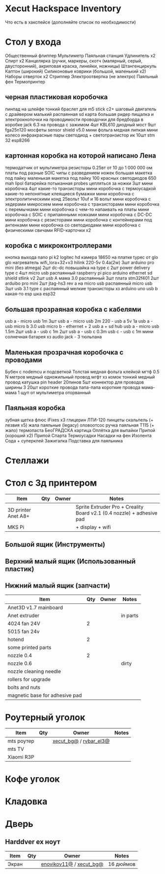 # Xecut Hackspace Inventory

Что есть в хакспейсе (дополняйте список по необходимости)

# Стол у входа

Общественный флиппер
Мультиметр
Паяльная станция
Удлинитель х2
Спирт х2
Канцелярка (ручки, маркеры, скотч (малярный, серый, двусторонний), акриловая краска, линейки, ножницы)
Штангенциркуль
Каптон (широкий)
Силиконовые коврики (большой, маленький х2)
Наборы отверток х2
Стриппер
Электроотвертка (не электро) 
Паяльный фен
Термопринтер


## черная пластиковая коробочка

пинпад на шлейфе тонкий
браслет для m5 stick c2+
шаговый двигатель с драйвером малький
распаянная sd карта большая ридер
пищалка и электрокнопочки на проводимости
проводочки для бредборда в коробке
jack 6.3 на провода с зажимом
4шт KBL610 диодный мост
9шт fga25n120 мосфеты
sensor shield v5.0
мини фольга медная липкая
мини колесо
инфракрасные пары светодиод + светотранзистор ик 10шт
stm 32
esp8266

## картонная коробка на которой написано Лена

термодатчик от мультиметра
резисторы 0.25вт от 10 до 1 000 000 ом
платы под разные SOIC чипы с разведением ножек
большая макетка под пайку
маленькая макетка под пайку
100 красных светодиодов
650 mah lipol батарейка потыканная
probes цепляться за ножки 3шт
мини коробочка 4шт какие-то транзисторы
мини коробочка с термоусадкой
какие-то непонятные клеящиеся бумажки
мини коробочка с электролитическими конд 25вольт 10uf и 16 вольт
мини коробочка с хедерами микросхем
мини коробочка с транзисторами
мини коробочка с перемычками
мини коробочка с чем-то напаивать на платы
мини коробочка с SOIC с припаянными ножками
мини коробочка с DC-DC
мини коробочка с резисторами
мини коробочка с контейнерами под антенками
мини коробочка со светодиодами
мини коробочка с физическими свичами
RFID-карточки х2

## коробка с микроконтроллерами

кнопка выхода
nano pi k2
logitec hd камера
18650 на платке typec от glo
glo нагреватель
wifi_lora+32+v3
hilink 220-5v 0.4a(2w) 3шт
arduino pro mini (без atmega) 2шт
dc-dc повышайка на type c 2шт
power delivery type c 4шт
micro usb распаянный
raspberry pi pico
arduino ethernet sd shield
stlink v2 2шт
usb A мама 3.0 распаянный 3шт
плата stm32f401 2шт
arduibo pro mini 2шт
jtag-hs3 rev a на micro usb
распаянный micro usb 3шт
usb 3.1 type c распаянный
мелкие транзисторы хз
arduino uno usb b
какая-то esp шка
esp32

## большая прозраяная коробка с кабелями

usb a - micro usb 1m 3шт
usb a - micro usb 2m
220 - usb a 5v 1a
usb a - usb micro b 3.0
usb micro b - ethernet + 2 usb a + sd hub
usb a - micro usb 1.5m 2шт
usb a - usb c 1m 2шт
usb a - usb c 0.3m
usb c - usb c 1m
мини солнечная батарея хз
audio jack - 3 тюльпана


## Маленькая прозрачная коробочка с проводами

Бубен с nodemcu и подсветкой
Толстая медная фольга клейкой
мгтф 0.5 N метров
медный одножильный провод
мгфт хз комок
тонкий медный провод катушка
pin header 20пинов 5шт
коннектор для проводов ширины 3 20шт
короткие провода папа-папа
короткие провода мама-мама
1 щуп от мультиметра оторванный

## Паяльная коробка

зубная щетка
флюс iFixes х3
глицерин
ЛТИ-120
пинцеты
скальпель (+ лезвия х5)
жала паяльные (legacy)
оловоотсос
ручка паяльная T115 (+ жало)
термопаста
БеоГРАДСКА картица 
Оплётка для выпайки
Припой (хороший х2)
Припой Спарта
Термоусадки 
Насадки на фен
Изолента
Сода + суперклей
Зажигалка
Подставка для паяльника 

# Стеллажи

# Стол с 3д принтером

| Item | Qty | Owner | Notes |
|------|-----|-------|-------|
| 3D printer Anet A8+ ||| Sprite Extruder Pro + Creality Board v2.1 (0.4 nozzle) + adhesive pad |
| MKS Pi ||| + display + wifi |

##  Большой ящик (Инструменты)

##  Верхний малый ящик (Использованный пластик)

##  Нижний малый ящик (запчасти)

| Item | Qty | Owner | Notes |
|------|-----|-------|-------|
|Anet3D v1.7 mainboard||||
|Anet extruder ||| in parts|
|4024 fan 24V |2|||
|5015 fan 24v||||
|hotend|2|||
|some printed parts||||
|nozzle 0.4|2|||
|nozzle 0.6|||dirty|
|nozzle cleaning needle||||
|rollers for upgrade||||
|bolts and nuts||||
|magnetic base for adhesive pad||||

# Роутерный уголок

| Item | Qty | Owner | Notes |
|------|-----|-------|-------|
| mts роутер | | [xecut_bg@](https://t.me/xecut_bg) / [rvbar_el3@](https://t.me/rvbar_el3) | |
| mts TV ||||
| Xiaomi R3P ||||

# Кофе уголок

# Кладовка

# Дверь

## Harddver ex ноут

| Item | Qty | Owner | Notes |
|------|-----|-------|-------|
| Экран | | [enovikov11@](https://t.me/enovikov11) / [xecut_bg@](https://t.me/xecut_bg) | 16 дюймов |

